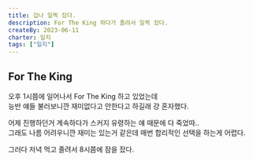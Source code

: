 ```yaml
---
title: 겁나 일찍 잤다.
description: For The King 하다가 졸려서 일찍 잤다.
createBy: 2023-06-11
charter: 일지
tags: ["일지"]
---
```


## For The King

오후 1시쯤에 일어나서 For The King 하고 있었는데  
능반 얘들 불러보니깐 재미없다고 안한다고 하길래 걍 혼자했다.

어제 진행하던거 계속하다가 스커지 유령하는 얘 때문에 다 죽었따..  
그래도 나름 어려우니깐 재미는 있는거 같은데 매번 합리적인 선택을 하는게 어렵다.

그러다 저녁 먹고 졸려서 8시쯤에 잠을 잤다.
